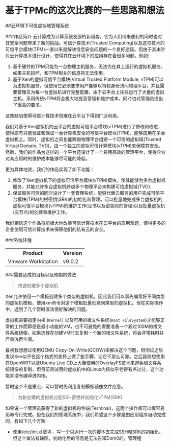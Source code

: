 # 基于TPMc的这次比赛的一些思路和想法 #

##云环境下可信虚拟域管理系统

###作品简介
云计算成为计算系统发展的新趋势。它为人们带来便利的同时也对其安全问题带来了新的挑战。可信计算技术(Trusted Computing)以及这项技术的可信平台模块(TPM)一直以来是解决信息安全问题的一个良好途径。但由于其未针对云计算技术进行设计，使得其在云环境下的应用存在着很多问题。例如:

 1. 基于硬件的TPM只能为一台物理主机服务，无法为在其上运行的虚拟机服务。如果主机损坏，和TPM相关的信息将无法使用。
 2. 基于Xen的虚拟可信平台模块(Virtual Trusted Platform Module, vTPM)可以为虚拟机服务，但使用它必须要求用户能够以特权身份访问物理平台，并且需要管理员为每一台虚拟机进行完整配置。由于云平台上往往运行了大量的虚拟主机，采用传统vTPM将会极大地提高管理和维护成本，同时也对管理员提出了很高的要求。

这些缺陷使得可信计算技术很难在云平台下得到广泛利用。

我们对基于Xen虚拟机的云平台的虚拟可信平台模块(vTPM)进行了修改和改进，使得原有只能验证和保证一台计算机安全的可信平台模块(TPM)，能够应用在多台虚拟机上。同时，虚拟机之间也能跨越物理平台组建一个可信的虚拟域(Trusted Virtual Domain, TVD)，由一个独立的虚拟可信计算模块(vTPM)来保障其安全。 然后，我们的作品为这样的一个平台还设计了一个易用高效的管理平台，使得企业对其应用时的维护成本能够尽可能的降低。

更为具体地说，我们的作品实现了如下功能：

  1. 修改了Xen虚拟机下的虚拟可信平台模块(vTPM)模块，使其能够为多台虚拟机服务，并能允许多台虚拟机跨越多个物理平台来构建可信虚拟域(TVD).
  2. 保证服务可信的同时设计了一套管理系统，能够代替云服务的用户完成可信平台模块(TPM)的根密钥(SRK)的初始化和管理。可以批量地完成多台虚拟机的虚拟可信平台模块(vTPM)的维护工作(证书以及密钥对的管理)以及批量虚拟机(云节点)的创建和维护工作。

我们相信这个作品将能极大地改善可信计算技术在云平台的应用难题，使得更多的企业使用可信计算技术来保障他们的私有云的安全。

###系统环境
<table>
    <tr>
        <th>Product</th>
        <th>Version</th>
    </tr>
    <tr>
        <td>Vmware Workstation</td>
        <td>v9.0.2</td>
    </tr>
</table>


###需要达成的目标以及预期的做法
> 快速创建多个虚拟机

Xen允许使用一个模板创建多个类似的虚拟机，因此我们可以事先编写好不同类型的虚拟机模板，使用xm命令对这个模板批量创建同类型的虚拟机。但在实际操作中，遇到了几个暂时没法很好解决的问题。

虚拟机需要指定内核 (`Kernel`) 以及可用的根文件系统(`Root FileSystem`)才能够正常的工作而即便是最小功能的VM，也不可避免的需要准备一个超过100M的根文件系统镜像。如果选择在创建VM时去复制一个新的根文件系统，将会非常耗时并严重浪费空间。

最初我想想过使用QEMU Copy-On-Write(QCOW)来解决这个问题，但测试之后发现Xen似乎在这个格式的支持上做了些手脚，让它不那么可靠。之后我则想使用在OpenWRT以及Ubuntu Live CD上大量使用的OverlayFS技术来避免根文件系统镜像的复制，但目前测试用的虚拟机中的Linux内核似乎老得有点过分，这个功能并没有编译进内核。

暂时这个不是重点，可以暂时先利用复制模板镜像文件应急。

> 为新创建的虚拟机分配SSH密钥并初始化vTPM(SRK)

如果说一个管理员获得了新的虚拟机的终端(Terminal)，这两个操作都可以很容易用命令行完成。但在我们的管理系统中，我们希望这个步骤是由应用程序自动完成的，有如下几个方案:
+ 使用/etc/init.d 脚本，写一个只运行一次的脚本去完成SSH和SRK的初始化。但这个做法有缺陷，初始化后的信息是无法告知Dom0的，管理程